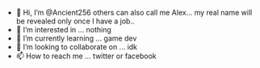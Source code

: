 - 👋 Hi, I’m @Ancient256  others can also call me Alex... my real name will be revealed only once I have a job..
- 👀 I’m interested in ... nothing
- 🌱 I’m currently learning ... game dev
- 💞️ I’m looking to collaborate on ... idk
- 📫 How to reach me ... twitter or facebook

<!---
Ancient256/Ancient256 is a ✨ special ✨ repository because its `README.md` (this file) appears on your GitHub profile.
You can click the Preview link to take a look at your changes.
--->
